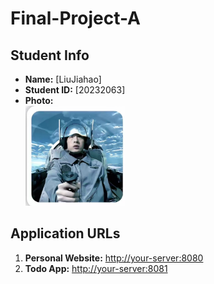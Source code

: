 # Final-Project-A

## Student Info
- **Name:** [LiuJiahao]  
- **Student ID:** [20232063]  
- **Photo:**  
  ![My Photo](zzz.png)  

## Application URLs
1. **Personal Website:** [http://your-server:8080](http://your-server:8080)  
2. **Todo App:** [http://your-server:8081](http://your-server:8081) 